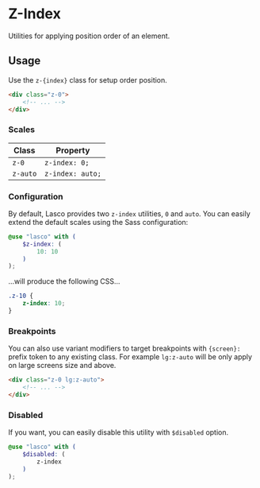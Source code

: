 # Z-Index

Utilities for applying position order of an element.

## Usage

Use the `z-{index}` class for setup order position.

```html
<div class="z-0">
    <!-- ... -->
</div>
```

### Scales

| Class    | Property         |
|----------|------------------|
| `z-0`    | `z-index: 0;`    |
| `z-auto` | `z-index: auto;` |

### Configuration

By default, Lasco provides two `z-index` utilities, `0` and `auto`. You can easily extend the default scales using the
Sass configuration:

```scss
@use "lasco" with (
    $z-index: (
        10: 10
    )
);
```

...will produce the following CSS...

```css
.z-10 {
    z-index: 10;
}
```

### Breakpoints

You can also use variant modifiers to target breakpoints with `{screen}:` prefix token to any existing class. For
example `lg:z-auto` will be only apply on large screens size and above.

```html
<div class="z-0 lg:z-auto">
    <!-- ... -->
</div>
```

### Disabled

If you want, you can easily disable this utility with `$disabled` option.

```scss
@use "lasco" with (
    $disabled: (
        z-index
    )
);
```

